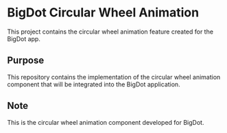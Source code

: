# BigDot Circular Wheel Animation

This project contains the circular wheel animation feature created for the BigDot app.

## Purpose

This repository contains the implementation of the circular wheel animation component that will be integrated into the  BigDot application.

## Note

This is the circular wheel animation component developed for BigDot.